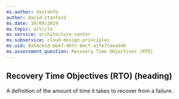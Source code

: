 ```yaml
---
ms.author: dastanfo
author: david-stanford
ms.date: 10/09/2019
ms.topic: article
ms.service: architecture-center
ms.subservice: cloud-design-principles
ms.uid: 8a54cb1d-bb47-4b7c-8ecf-a1fe7caead46
ms.assessment_question: Recovery Time Objectives (RTO)
---
```

## Recovery Time Objectives (RTO) (heading)

<div class="alert is-warning"><p>A definition of the amount of time it takes to recover from a failure.</p></div>

